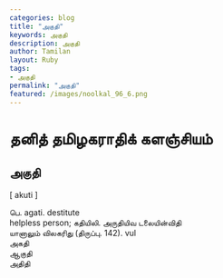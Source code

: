 ```yaml
---  
categories: blog  
title: "அகுதி"
keywords: அகுதி  
description: அகுதி
author: Tamilan  
layout: Ruby  
tags:     
- அகுதி
permalink: "அகுதி"  
featured: /images/noolkal_96_6.png  
--- 
```

# தனித் தமிழகராதிக் களஞ்சியம்
## அகுதி

[ akuti ]  
  
பெ. agati. destitute  
helpless person; கதியிலி. அருதியிவ டலையின்விதி  
யானாலும் விலகரிது (திருப்பு. 142). vul  
அகதி  
ஆகுதி  
அதிதி